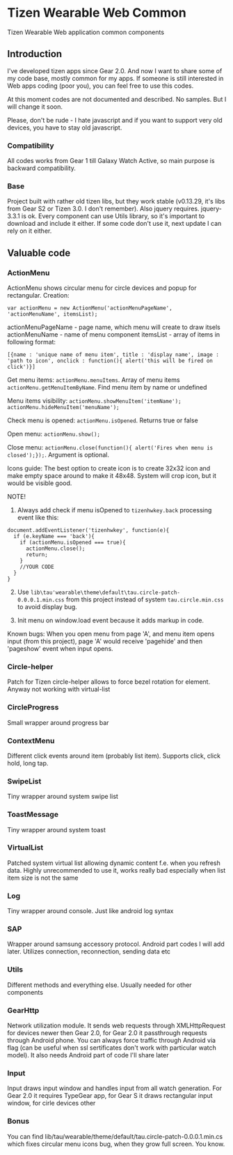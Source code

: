 # Tizen Wearable Web Common
Tizen Wearable Web application common components

## Introduction
I've developed tizen apps since Gear 2.0. And now I want to share some of my code base, mostly common for my apps. If someone is still interested in Web apps coding (poor you), you can feel free to use this codes.

At this moment codes are not documented and described. No samples. But I will change it soon.

Please, don't be rude - I hate javascript and if you want to support very old devices, you have to stay old javascript.

### Compatibility
All codes works from Gear 1 till Galaxy Watch Active, so main purpose is backward compatibility.

### Base
Project built with rather old tizen libs, but they work stable (v0.13.29, it's libs from Gear S2 or Tizen 3.0. I don't remember). Also jquery requires. jquery-3.3.1 is ok. Every component can use Utils library, so it's important to download and include it either. If some code don't use it, next update I can rely on it either.



## Valuable code
### ActionMenu
ActionMenu shows circular menu for circle devices and popup for rectangular.
Creation: 
```
var actionMenu = new ActionMenu('actionMenuPageName', 'actionMenuName', itemsList);
```
actionMenuPageName - page name, which menu will create to draw itsels
actionMenuName - name of menu component
itemsList - array of items in following format:
```
[{name : 'unique name of menu item', title : 'display name', image : 'path to icon', onclick : function(){ alert('this will be fired on click')}]
```
Get menu items:
`actionMenu.menuItems`. Array of menu items
`actionMenu.getMenuItemByName`. Find menu item by name or undefined


Menu items visibility:
`actionMenu.showMenuItem('itemName');`
`actionMenu.hideMenuItem('menuName');`

Check menu is opened:
`actionMenu.isOpened`. Returns true or false

Open menu:
`actionMenu.show();`

Close menu:
`actionMenu.close(function(){ alert('Fires when menu is closed');});`. Argument is optional.

Icons guide:
The best option to create icon is to create 32x32 icon and make empty space around to make it 48x48. System will crop icon, but it would be visible good.

NOTE!
1. Always add check if menu isOpened to `tizenhwkey.back` processing event like this:
```
document.addEventListener('tizenhwkey', function(e){
  if (e.keyName === 'back'){
    if (actionMenu.isOpened === true){
      actionMenu.close();
      return;
    }
    //YOUR CODE
  }
}
```
2. Use `lib\tau'wearable\theme\default\tau.circle-patch-0.0.0.1.min.css` from this project instead of system `tau.circle.min.css` to avoid display bug.

3. Init menu on window.load event because it adds markup in code.

Known bugs:
When you open menu from page 'A', and menu item opens input (from this project), page 'A' would receive 'pagehide' and then 'pageshow' event when input opens.

### Circle-helper
Patch for Tizen circle-helper allows to force bezel rotation for element. Anyway not working with virtual-list

### CircleProgress
Small wrapper around progress bar

### ContextMenu
Different click events around item (probably list item). Supports click, click hold, long tap.

### SwipeList
Tiny wrapper around system swipe list

### ToastMessage
Tiny wrapper around system toast

### VirtualList
Patched system virtual list allowing dynamic content f.e. when you refresh data. Highly unrecommended to use it, works really bad especially when list item size is not the same

### Log
Tiny wrapper around console. Just like android log syntax

### SAP
Wrapper around samsung accessory protocol. Android part codes I will add later. Utilizes connection, reconnection, sending data etc

### Utils
Different methods and everything else. Usually needed for other components

### GearHttp
Network utilization module. It sends web requests through XMLHttpRequest for devices newer then Gear 2.0, for Gear 2.0 it passthrough requests through Android phone. You can always force traffic through Android via flag (can be useful when ssl sertificates don't work with particular watch model). It also needs Android part of code I'll share later

### Input
Input draws input window and handles input from all watch generation. For Gear 2.0 it requires TypeGear app, for Gear S it draws rectangular input window, for cirle devices other

### Bonus
You can find lib/tau/wearable/theme/default/tau.circle-patch-0.0.0.1.min.cs which fixes circular menu icons bug, when they grow full screen. You know.
